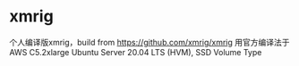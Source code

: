 # xmrig
个人编译版xmrig，build from https://github.com/xmrig/xmrig
用官方编译法于 AWS C5.2xlarge Ubuntu Server 20.04 LTS (HVM), SSD Volume Type
